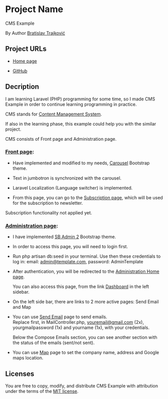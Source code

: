 # Project Name  

  

CMS Example  

By Author [Bratislav Trajković](https://www.linkedin.com/in/bratislav-trajkovi%C4%87-77227520a/) 

  

## Project URLs  

  

- [Home page](www.template.com)

- [GitHub](https://github.com/BratislavT/cms-exercise) 

   

  

## Decription 

  

I am learning Laravel (PHP) programming for some time, so I made CMS Example in order to continue learning programming in practice.  

CMS stands for [Content Management System](https://en.wikipedia.org/wiki/Content_management_system).  

If also in the learning phase, this example could help you with the similar project.   

  

  

CMS consists of Front page and Administration page. 

  

  

### [Front page](www.template.com): 

  

- Have implemented and modified to my needs, [Carousel](https://getbootstrap.com/docs/4.3/examples/carousel/) Bootstrap theme. 

- Text in jumbotron is synchronized with the carousel.  

- Laravel Localization (Language switcher) is implemented.   

- From this page, you can go to the [Subscription page](http://www.template.com/subscription), which will be used for the subscription to newsletter.  

Subscription functionality not applied yet. 

  

  

  

### [Administration page](http://www.template.com/admin/dashboard):   

  

- I have implemented [SB Admin 2](https://startbootstrap.com/theme/sb-admin-2) Bootstrap theme. 

- In order to access this page, you will need to login first.  

- Run php artisan db:seed in your terminal. 
  Use then these credentials to log in: email: admin@template.com, password: AdminTemplate

- After authentication, you will be redirected to the [Administration Home page](http://www.template.com/admin/dashboard).  

  You can also access this page, from the link [Dashboard](http://www.template.com/admin/dashboard) in the left sidebar.  

- On the left side bar, there are links to 2 more active pages: Send Email and Map   

- You can use [Send Email](http://www.template.com/admin/mail) page to send emails.  
  Replace first, in MailController.php, youremail@gmail.com (2x), yourgmailpassword (1x) and yourname (1x), with your credentials.

  Below the Compose Emails section, you can see another section with the status of the emails (sent/not sent). 

- You can use [Map](http://www.template.com/admin/map) page to set the company name, address and Google maps location.   

  

## Licenses  

  

You are free to copy, modify, and distribute CMS Example with attribution under the terms of the [MIT license](https://opensource.org/licenses/MIT). 